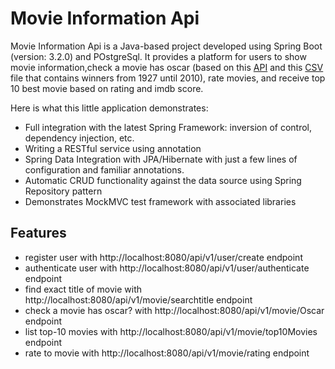 # Movie Information Api
Movie Information Api is a Java-based project developed using Spring Boot (version: 3.2.0) and POstgreSql.
It provides a platform for users to show movie information,check a movie has oscar (based on this [API](http://www.omdbapi.com/) and this [CSV](https://backbase.atlassian.net/wiki/download/attachments/2930016591/academy_awards.csv?version=1&modificationDate=1620402580285&cacheVersion=1&api=v2&download=true) file that
contains winners from 1927 until 2010), rate movies, and receive top 10 best movie based on rating and imdb score.

Here is what this little application demonstrates:
- Full integration with the latest Spring Framework: inversion of control, dependency injection, etc.
- Writing a RESTful service using annotation
- Spring Data Integration with JPA/Hibernate with just a few lines of configuration and familiar annotations.
- Automatic CRUD functionality against the data source using Spring Repository pattern
- Demonstrates MockMVC test framework with associated libraries

## Features
* register user with http://localhost:8080/api/v1/user/create endpoint
* authenticate user with http://localhost:8080/api/v1/user/authenticate endpoint
* find exact title of movie with http://localhost:8080/api/v1/movie/searchtitle endpoint
* check a movie has oscar? with http://localhost:8080/api/v1/movie/Oscar endpoint
* list top-10 movies with http://localhost:8080/api/v1/movie/top10Movies endpoint
* rate to movie with http://localhost:8080/api/v1/movie/rating endpoint